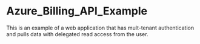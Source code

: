 # Azure_Billing_API_Example
This is an example of a web application that has mult-tenant authentication and pulls data with delegated read access from the user.
